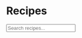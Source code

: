 <div id="recipe-search">
	<h1>Recipes</h1>
	<input type="text" id="searchInput" onkeyup="search()" placeholder="Search recipes...">
</div>

<div id="recipe">
	
</div>
<script>
	//js object to hold recipe names, images, links
	const recipes = 
	[
		{
			name: '<p>Banana Loaf / Muffins</p>', 
			image: '<img src="images/thumbnails/banana-muffin.JPG" alt="Banana Muffins">',
			link: '<a href="banana-muffins.md.html"</a>'
		},
		{
			name: '<p>Maple Bread</p>', 
			image: '<img src="images/thumbnails/bread-3.JPG" alt="Maple Bread">',
			link: '<a href="maple-bread.md.html"</a>'
		},
		{
			name: '<p>Croutons</p>', 
			image: '<img src="images/thumbnails/croutons-2.JPG" alt="Croutons">',
			link: '<a href="croutons.md.html"</a>'
		},
		{
			name: '<p>Chocolate Chip Muffins</p>', 
			image: '<img src="images/thumbnails/chocolate-chip-muffins.JPG" alt="Chocolate Chip Muffins">',
			link: '<a href="chocolate-chip-muffins.md.html"</a>'
		},
		{
			name: '<p>Pizza Dough</p>', 
			image: '<img src="images/thumbnails/pizza.JPG" alt="Pizza">',
			link: '<a href="pizza-dough.md.html"</a>'
		},
		{
			name: '<p>Kale Salad</p>', 
			image: '<img src="images/thumbnails/kale-salad.JPG" alt="Kale Salad">',
			link: '<a href="kale-salad.md.html"</a>'
		},
		{
			name: '<p>Apple Pie</p>', 
			image: '<img src="images/thumbnails/apple-pie.JPG" alt="Apple Pie">',
			link: '<a href="apple-pie.md.html"</a>'
		},
		{
			name: '<p>Cinnamon Buns</p>', 
			image: '<img src="images/thumbnails/cinnamon-buns.JPG" alt="Cinnamon Buns">',
			link: '<a href="cinnamon-buns.md.html"</a>'
		},
		{
			name: '<p>Ginger Cookies</p>', 
			image: '<img src="images/thumbnails/ginger-cookies.JPG" alt="Ginger Cookies">',
			link: '<a href="ginger-cookies.md.html"</a>'
		},
		{
			name: '<p>Brownies</p>', 
			image: '<img src="images/thumbnails/brownies.JPG" alt="Brownies">',
			link: '<a href="brownies.md.html"</a>'
		},
		{
			name: '<p>Focaccia</p>', 
			image: '<img src="images/thumbnails/quick-focaccia.JPG" alt="focaccia">',
			link: '<a href="focaccia.md.html"</a>'
		},
		{
			name: '<p>Squash Soup</p>', 
			image: '<img src="images/thumbnails/squash-soup.JPG" alt="Squash Soup">',
			link: '<a href="squash-soup.md.html"</a>'
		}
	];

	var box;

	//loop through recpie names, images, and links to display on page
	for (var i = 0; i < recipes.length; i++) {
		box = document.createElement('div');
		box.className = 'boxes';
		box.innerHTML = recipes[i].link + recipes[i].name + recipes[i].image;
		document.getElementById('recipe').appendChild(box);
	}

	//function to search recipes
	function search() {
		// Declare variables
		var input, filter, div, boxes, a, i, txtValue;
		input = document.getElementById('searchInput');
		filter = input.value.toUpperCase();
		div = document.getElementById("recipe");
		boxes = document.getElementsByClassName('boxes');

		// Loop through all boxesst items, and hide those who don't match the search query
		for (i = 0; i < boxes.length; i++) {
			a = boxes[i].getElementsByTagName("a")[0];
			txtValue = a.textContent || a.innerText;
			if (txtValue.toUpperCase().indexOf(filter) > -1) {
				boxes[i].style.display = "";
			} else {
				boxes[i].style.display = "none";
			}
		}
	}
</script>

